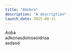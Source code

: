 ```yaml
---
title: "Abobra"
description: "A description"
launch_date: 2025-08-31
---
```


Aoba\
adkonasdoinsaoidnsa\
asdasd